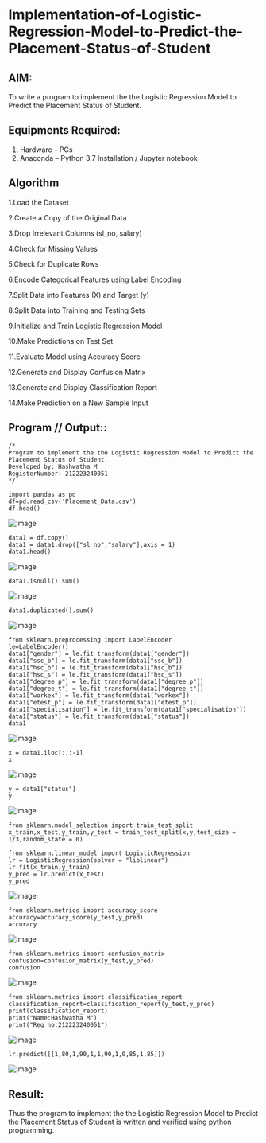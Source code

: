 # Implementation-of-Logistic-Regression-Model-to-Predict-the-Placement-Status-of-Student

## AIM:
To write a program to implement the the Logistic Regression Model to Predict the Placement Status of Student.

## Equipments Required:
1. Hardware – PCs
2. Anaconda – Python 3.7 Installation / Jupyter notebook

## Algorithm
1.Load the Dataset

2.Create a Copy of the Original Data

3.Drop Irrelevant Columns (sl_no, salary)

4.Check for Missing Values

5.Check for Duplicate Rows

6.Encode Categorical Features using Label Encoding

7.Split Data into Features (X) and Target (y)

8.Split Data into Training and Testing Sets

9.Initialize and Train Logistic Regression Model

10.Make Predictions on Test Set

11.Evaluate Model using Accuracy Score

12.Generate and Display Confusion Matrix

13.Generate and Display Classification Report

14.Make Prediction on a New Sample Input
## Program // Output::
```
/*
Program to implement the the Logistic Regression Model to Predict the Placement Status of Student.
Developed by: Hashwatha M
RegisterNumber: 212223240051
*/
```
```
import pandas as pd
df=pd.read_csv('Placement_Data.csv')
df.head()
```
![image](https://github.com/user-attachments/assets/3724ad43-c9f1-449e-bf4a-1342a2505ab9)
```
data1 = df.copy()
data1 = data1.drop(["sl_no","salary"],axis = 1)
data1.head()
```
![image](https://github.com/user-attachments/assets/98a46fe3-cd00-4199-a23b-e3d1ea4ba678)
```
data1.isnull().sum()
```
![image](https://github.com/user-attachments/assets/d99f2a8c-3f8e-4e87-8ec7-63dcdebfb7c5)
```
data1.duplicated().sum()
```
![image](https://github.com/user-attachments/assets/284cc264-bed5-4275-9d6c-782b4f70a296)
```
from sklearn.preprocessing import LabelEncoder
le=LabelEncoder()
data1["gender"] = le.fit_transform(data1["gender"])
data1["ssc_b"] = le.fit_transform(data1["ssc_b"])
data1["hsc_b"] = le.fit_transform(data1["hsc_b"])
data1["hsc_s"] = le.fit_transform(data1["hsc_s"])
data1["degree_p"] = le.fit_transform(data1["degree_p"])
data1["degree_t"] = le.fit_transform(data1["degree_t"])
data1["workex"] = le.fit_transform(data1["workex"])
data1["etest_p"] = le.fit_transform(data1["etest_p"])
data1["specialisation"] = le.fit_transform(data1["specialisation"])
data1["status"] = le.fit_transform(data1["status"])
data1
```
![image](https://github.com/user-attachments/assets/bfa44a6a-a322-49fc-a97c-6b7b626a391d)
```
x = data1.iloc[:,:-1]
x
```
![image](https://github.com/user-attachments/assets/26c53084-b577-48f0-9c84-c0736746a7ae)
```
y = data1["status"]
y
```
![image](https://github.com/user-attachments/assets/f3490de0-121f-4d25-ae42-f12f01bb87bc)
```
from sklearn.model_selection import train_test_split
x_train,x_test,y_train,y_test = train_test_split(x,y,test_size = 1/3,random_state = 0)

from sklearn.linear_model import LogisticRegression
lr = LogisticRegression(solver = "liblinear")
lr.fit(x_train,y_train)
y_pred = lr.predict(x_test)
y_pred
```
![image](https://github.com/user-attachments/assets/77df6310-5d7e-4b41-a78e-91dea7803e76)
```
from sklearn.metrics import accuracy_score
accuracy=accuracy_score(y_test,y_pred)
accuracy
```
![image](https://github.com/user-attachments/assets/61d0e084-81f9-4958-b65b-3d7ae55e6e64)
```
from sklearn.metrics import confusion_matrix
confusion=confusion_matrix(y_test,y_pred)
confusion
```
![image](https://github.com/user-attachments/assets/341108bd-9e3b-4a74-9416-6696db70ea11)
```
from sklearn.metrics import classification_report
classification_report=classification_report(y_test,y_pred)
print(classification_report)
print("Name:Hashwatha M")
print("Reg no:212223240051")
```
![image](https://github.com/user-attachments/assets/28340ac3-a30a-4c76-a4dc-34955afa72a4)

```
lr.predict([[1,80,1,90,1,1,90,1,0,85,1,85]])
```
![image](https://github.com/user-attachments/assets/be9403c2-2f0b-40d0-8a72-8a687ba401d3)

## Result:
Thus the program to implement the the Logistic Regression Model to Predict the Placement Status of Student is written and verified using python programming.
